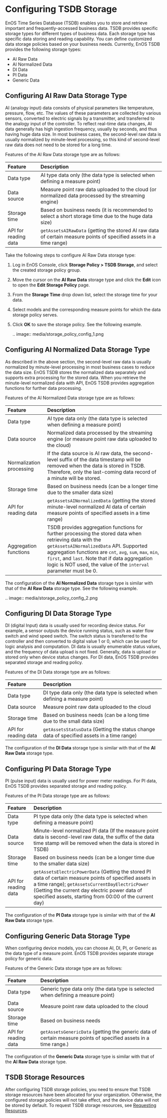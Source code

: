 # Configuring TSDB Storage

EnOS Time Series Database (TSDB) enables you to store and retrieve important and frequently-accessed business data. TSDB provides specific storage types for different types of business data. Each storage type has specific data storing and reading capability. You can define customized data storage policies based on your business needs. Currently, EnOS TSDB provides the following storage types:

- AI Raw Data
- AI Normalized Data
- DI Data
- PI Data
- Generic Data

## Configuring AI Raw Data Storage Type

AI (analogy input) data consists of physical parameters like temperature, pressure, flow, etc. The values of these parameters are collected by various sensors, converted to electric signals by a transmitter, and transferred to the analogy input of the controller. To reflect real-time data changes, AI data generally has high ingestion frequency, usually by seconds, and thus having huge data size. In most business cases, the second-level raw data is usually normalized by minute-level processing, so this kind of second-level raw data does not need to be stored for a long time.

Features of the AI Raw Data storage type are as follows:

| Feature              | Description                                                                                                         |
|:---------------------|:--------------------------------------------------------------------------------------------------------------------|
| Data type            | AI type data only (the data type is selected when defining a measure point)                                         |
| Data source          | Measure point raw data uploaded to the cloud (or normalized data processed by the streaming engine)                 |
| Storage time         | Based on business needs (it is recommended to select a short storage time due to the huge data size)                |
| API for reading data | `getAssetsAIRawData` (getting the stored AI raw data of certain measure points of specified assets in a time range) |

Take the following steps to configure AI Raw Data storage type:

1. Log in EnOS Console, click **Storage Policy > TSDB Storage**, and select the created storage policy group.

2. Move the cursor on the **AI Raw Data** storage type and click the **Edit** icon to open the **Edit Storage Policy** page.

3. From the **Storage Time** drop down list, select the storage time for your data.

4. Select models and the corresponding measure points for which the data storage policy serves.

5. Click **OK** to save the storage policy. See the following example.

   .. image:: media/storage_policy_config_1.png

## Configuring AI Normalized Data Storage Type

As described in the above section, the second-level raw data is usually normalized by minute-level processing in most business cases to reduce the data size. EnOS TSDB stores the normalized data separately and supports extra processing for the stored data. When you retrieve the minute-level normalized data with API, EnOS TSDB provides aggregation functions for further data processing.

Features of the AI Normalized Data storage type are as follows:

| Feature                  | Description                                                                                                                                                                                                                                                                                                                             |
|:-------------------------|:----------------------------------------------------------------------------------------------------------------------------------------------------------------------------------------------------------------------------------------------------------------------------------------------------------------------------------------|
| Data type                | AI type data only (the data type is selected when defining a measure point)                                                                                                                                                                                                                                                             |
| Data source              | Normalized data processed by the streaming engine (or measure point raw data uploaded to the cloud)                                                                                                                                                                                                                                     |
| Normalization processing | If the data source is AI raw data, the second-level suffix of the data timestamp will be removed when the data is stored in TSDB. Therefore, only the last-coming data record of a minute will be stored.                                                                                                                               |
| Storage time             | Based on business needs (can be a longer time due to the smaller data size)                                                                                                                                                                                                                                                             |
| API for reading data     | `getAssetsAINormalizedData` (getting the stored minute-level normalized AI data of certain measure points of specified assets in a time range)                                                                                                                                                                                          |
| Aggregation functions    | TSDB provides aggregation functions for further processing the stored data when retrieving data with the `getAssetsAINormalizedData` API. Supported aggregation functions are `cnt`, `avg`, `sum`, `max`, `min`, `first`, and `last`. Note that if data aggregation logic is NOT used, the value of the `interval` parameter must be 0. |

The configuration of the **AI Normalized Data** storage type is similar with that of the **AI Raw Data** storage type. See the following example.

.. image:: media/storage_policy_config_2.png

## Configuring DI Data Storage Type

DI (digital Input) data is usually used for recording device status. For example, a sensor outputs the device running status, such as water flow switch and wind speed switch. The switch status is transferred to the controller and then converted to digital value 1 or 0, which can be used for logic analysis and computation. DI data is usually enumerable status values, and the frequency of data upload is not fixed. Generally, data is upload or stored only when device status changes. For DI data, EnOS TSDB provides separated storage and reading policy.

Features of the DI Data storage type are as follows:

| Feature              | Description                                                                                |
|:---------------------|:-------------------------------------------------------------------------------------------|
| Data type            | DI type data only (the data type is selected when defining a measure point)                |
| Data source          | Measure point raw data uploaded to the cloud                                               |
| Storage time         | Based on business needs (can be a long time due to the small data size)                    |
| API for reading data | `getAssetsStatusData` (Getting the status change data of specified assets in a time range) |

The configuration of the **DI Data** storage type is similar with that of the **AI Raw Data** storage type.



## Configuring PI Data Storage Type

PI (pulse input) data is usually used for power meter readings. For PI data, EnOS TSDB provides separated storage and reading policy.

Features of the PI Data storage type are as follows:

| Feature              | Description                                                                                                                                                                                                                                                           |
|:---------------------|:----------------------------------------------------------------------------------------------------------------------------------------------------------------------------------------------------------------------------------------------------------------------|
| Data type            | PI type data only (the data type is selected when defining a measure point)                                                                                                                                                                                           |
| Data source          | Minute-level normalized PI data (If the measure point data is second-level raw data, the suffix of the data time stamp will be removed when the data is stored in TSDB)                                                                                               |
| Storage time         | Based on business needs (can be a longer time due to the smaller data size)                                                                                                                                                                                           |
| API for reading data | `getAssetsElectricPowerData` (Getting the stored PI data of certain measure points of specified assets in a time range); `getAssetsCurrentDayElectricPower` (Getting the current day electric power data of specified assets, starting from 00:00 of the current day) |

The configuration of the **PI Data** storage type is similar with that of the **AI Raw Data** storage type.



## Configuring Generic Data Storage Type

When configuring device models, you can choose AI, DI, PI, or Generic as the data type of a measure point. EnOS TSDB provides separate storage policy for generic data.

Features of the Generic Data storage type are as follows:

| Feature              | Description                                                                                                      |
|:---------------------|:-----------------------------------------------------------------------------------------------------------------|
| Data type            | Generic type data only (the data type is selected when defining a measure point)                                 |
| Data source          | Measure point raw data uploaded to the cloud                                                                     |
| Storage time         | Based on business needs                                                                                          |
| API for reading data | `getAssetsGenericData` (getting the generic data of certain measure points of specified assets in a time range.) |

The configuration of the **Generic Data** storage type is similar with that of the **AI Raw Data** storage type.

## TSDB Storage Resources

After configuring TSDB storage policies, you need to ensure that TSDB storage resources have been allocated for your organization. Otherwise, the configured storage policies will not take effect, and the device data will not be stored by default. To request TSDB storage resources, see [Requesting Resources](/docs/enos/en/latest/resourcemanagement/getstarted.html).

<!--end-->
